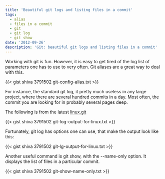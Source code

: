 ```yaml
---
title: 'Beautiful git logs and listing files in a commit'
tags:
  - alias
  - files in a commit
  - git
  - git log
  - git show
date: '2012-09-26'
description: 'Git: beautiful git logs and listing files in a commit'
---
```


Working with git is fun. However, it is easy to get tired of the log list of parameters one has to use to very often. Git aliases are a great way to deal with this.

{{< gist shiva 3791502 git-config-alias.txt >}}

For instance, the standard git log, it pretty much useless in any large project, where there are several hundred commits in a day. Most often, the commit you are looking for in probably several pages deep.

The following is from the latest [linux.git][0]  

{{< gist shiva 3791502 git-log-output-for-linux.txt >}}

Fortunately, git log has options one can use, that make the output look like this:  

{{< gist shiva 3791502 git-lg-output-for-linux.txt >}}

Another useful command is git show, with the --name-only option. It displays the list of files in a particular commit.  

{{< gist shiva 3791502 git-show-name-only.txt >}}

[0]: https://github.com/torvalds/linux "linux by Linus"
